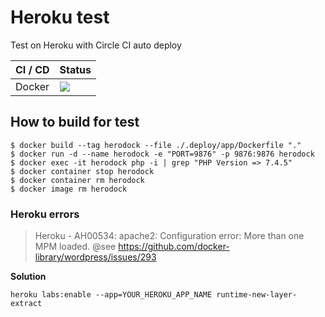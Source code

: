 Heroku test
===========

Test on Heroku with Circle CI auto deploy

| CI / CD   | Status |
| --------- | ------ |
| Docker    | [![](https://images.microbadger.com/badges/image/sineverba/herodock.svg)](https://microbadger.com/images/sineverba/herodock "Get your own image badge on microbadger.com")


## How to build for test

``` shell
$ docker build --tag herodock --file ./.deploy/app/Dockerfile "."
$ docker run -d --name herodock -e "PORT=9876" -p 9876:9876 herodock
$ docker exec -it herodock php -i | grep "PHP Version => 7.4.5"
$ docker container stop herodock
$ docker container rm herodock
$ docker image rm herodock
```

### Heroku errors

> Heroku - AH00534: apache2: Configuration error: More than one MPM loaded.
> @see https://github.com/docker-library/wordpress/issues/293

__Solution__

```shell
heroku labs:enable --app=YOUR_HEROKU_APP_NAME runtime-new-layer-extract
```